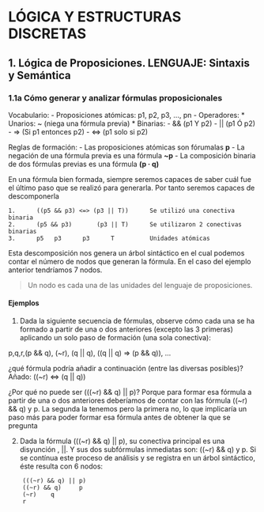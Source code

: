 # LÓGICA Y ESTRUCTURAS DISCRETAS

## 1. Lógica de Proposiciones. LENGUAJE: Sintaxis y Semántica

### 1.1a Cómo generar y analizar fórmulas proposicionales

Vocabulario:
    - Proposiciones atómicas: p1, p2, p3, ..., pn
    - Operadores:
        * Unarios: ~    (niega una fórmula previa)
        * Binarias:
            - &&        (p1 Y p2)
            - ||        (p1 Ó p2)
            - =>        (Si p1 entonces p2)
            - <=>       (p1 solo si p2)

Reglas de formación:
    - Las proposiciones atómicas son fórumalas **p**
    - La negación de una fórmula previa es una fórmula **~p**
    - La composición binaria de dos fórmulas previas es una fórmula **(p · q)**

En una fórmula bien formada, siempre seremos capaces de saber cuál fue el
último paso que se realizó para generarla. Por tanto seremos capaces de
descomponerla

```
1.      ((p5 && p3) <=> (p3 || T))      Se utilizó una conectiva binaria
2.      (p5 && p3)       (p3 || T)      Se utilizaron 2 conectivas binarias 
3.      p5   p3      p3      T          Unidades atómicas
```

Esta descomposición nos genera un árbol sintáctico en el cual podemos contar
el número de nodos que generan la fórmula. En el caso del ejemplo anterior
tendríamos 7 nodos.

> Un nodo es cada una de las unidades del lenguaje de proposiciones.

#### Ejemplos

1. Dada la siguiente secuencia de fórmulas, observe cómo cada una se ha 
formado a partir de una o dos anteriores (excepto las 3 primeras) aplicando 
un solo paso de formación (una sola conectiva):

p,q,r,(p && q), (~r), (q || q), ((q || q) => (p && q)), ...

¿qué fórmula podría añadir a continuación (entre las diversas posibles)? 
Añado: ((~r) <=> (q || q))

¿Por qué no puede ser (((~r) && q) || p)?
Porque para formar esa fórmula a partir de una o dos anteriores deberíamos de
contar con las fórmula ((~r) && q) y p. La segunda la tenemos pero la primera
no, lo que implicaría un paso más para poder formar esa fórmula antes de
obtener la que se pregunta

2. Dada la fórmula (((~r) && q) || p), su conectiva principal es una disyunción
, ||. Y sus dos subfórmulas inmediatas son: ((~r) && q) y p. Si se contínua 
este proceso de análisis y se registra en un árbol sintáctico, éste resulta 
con 6 nodos:

```
    (((~r) && q) || p)
    ((~r) && q)     p
    (~r)    q
    r
``` 

